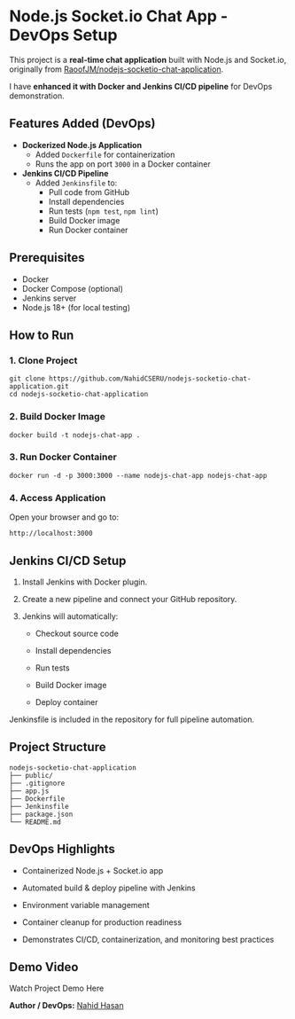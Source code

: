# Node.js Socket.io Chat App - DevOps Setup

This project is a **real-time chat application** built with Node.js and Socket.io, originally from [RaoofJM/nodejs-socketio-chat-application](https://github.com/RaoofJM/nodejs-socketio-chat-application).  

I have **enhanced it with Docker and Jenkins CI/CD pipeline** for DevOps demonstration.



## **Features Added (DevOps)**

- **Dockerized Node.js Application**
  - Added `Dockerfile` for containerization
  - Runs the app on port `3000` in a Docker container
- **Jenkins CI/CD Pipeline**
  - Added `Jenkinsfile` to:
    - Pull code from GitHub
    - Install dependencies
    - Run tests (`npm test`, `npm lint`)
    - Build Docker image
    - Run Docker container

## **Prerequisites**

- Docker
- Docker Compose (optional)
- Jenkins server
- Node.js 18+ (for local testing)



## **How to Run**

### **1. Clone Project**
```
git clone https://github.com/NahidCSERU/nodejs-socketio-chat-application.git
cd nodejs-socketio-chat-application
```
### 2. Build Docker Image
```
docker build -t nodejs-chat-app .
```
### 3. Run Docker Container
```
docker run -d -p 3000:3000 --name nodejs-chat-app nodejs-chat-app
```
### 4. Access Application

Open your browser and go to:
```
http://localhost:3000
```
## Jenkins CI/CD Setup

1. Install Jenkins with Docker plugin.

2. Create a new pipeline and connect your GitHub repository.

3. Jenkins will automatically:

    - Checkout source code

    - Install dependencies

    - Run tests

    - Build Docker image

    - Deploy container

Jenkinsfile is included in the repository for full pipeline automation.
## Project Structure
```
nodejs-socketio-chat-application
├── public/
├── .gitignore
├── app.js
├── Dockerfile
├── Jenkinsfile
├── package.json
└── README.md
```
## DevOps Highlights

- Containerized Node.js + Socket.io app

- Automated build & deploy pipeline with Jenkins

- Environment variable management

- Container cleanup for production readiness

- Demonstrates CI/CD, containerization, and monitoring best practices

## Demo Video
Watch Project Demo Here  


**Author / DevOps:** [Nahid Hasan](https://www.linkedin.com/in/nahiddevops/)
